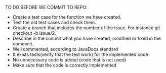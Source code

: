 TO DO BEFORE WE COMMIT TO REPO:
* Create a test case for the function we have created. 
* Test the old test cases and check them. 
* Create a branch that includes the number of the issue. For instance git checkout -b issue/2.
* Describe in the commit what you have created, modified or fixed in the commmit. 
* Well commented, according to JavaDocs standard
* It exists tests(verify that the test work) for the implemented code
* No unnecessary code is added (code that is not used)
* Make sure that the code is correctly implemented
